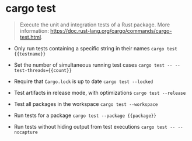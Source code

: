 # cargo test
> Execute the unit and integration tests of a Rust package.
> More information: <https://doc.rust-lang.org/cargo/commands/cargo-test.html>.

- Only run tests containing a specific string in their names
`cargo test {{testname}}`

- Set the number of simultaneous running test cases
`cargo test -- --test-threads={{count}}`

- Require that `Cargo.lock` is up to date
`cargo test --locked`

- Test artifacts in release mode, with optimizations
`cargo test --release`

- Test all packages in the workspace
`cargo test --workspace`

- Run tests for a package
`cargo test --package {{package}}`

- Run tests without hiding output from test executions
`cargo test -- --nocapture`
